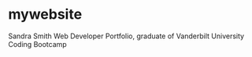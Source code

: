 # mywebsite
Sandra Smith Web Developer Portfolio, graduate of Vanderbilt University Coding Bootcamp
